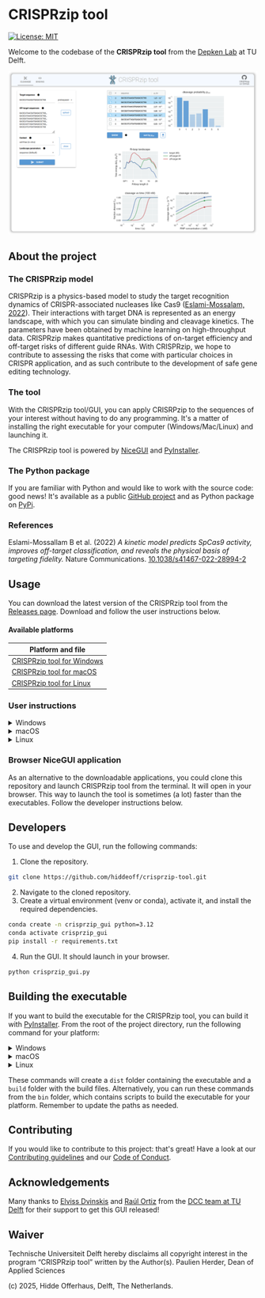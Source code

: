 # CRISPRzip tool
[![License: MIT](https://img.shields.io/badge/License-MIT-yellow.svg)](https://opensource.org/licenses/MIT)

Welcome to the codebase of the **CRISPRzip tool** from the [Depken Lab](https://depkenlab.tudelft.nl/) at TU
Delft.

![A screenshot of the CRISPRzip tool in action](img/Screenshot_border.png)

## About the project
### The CRISPRzip model
CRISPRzip is a physics-based model to study the target 
recognition dynamics of CRISPR-associated nucleases like Cas9
([Eslami-Mossalam, 2022](#references)). Their interactions with target DNA is represented 
as an energy landscape, with which you can simulate binding and cleavage
kinetics. The parameters have been obtained by machine learning on 
high-throughput data. CRISPRzip makes quantitative predictions of on-target 
efficiency and off-target risks of different guide RNAs. With CRISPRzip, we hope 
to contribute to assessing
the risks that come with particular choices in CRISPR application, and as such
contribute to the development of safe gene editing technology.

### The tool
With the CRISPRzip tool/GUI, you can apply CRISRPzip to the sequences of your 
interest without having to do any programming. It's a matter of installing the
right executable for your computer (Windows/Mac/Linux) and launching it.

The CRISPRzip tool is powered by [NiceGUI](https://nicegui.io/) and 
[PyInstaller](https://pyinstaller.org/en/stable/).

### The Python package
If you are familiar with Python and would like to work with the source code:
good news! It's available as a public [GitHub project](https://github.com/hiddeoff/crisprzip)
and as Python package on [PyPi](https://pypi.org/project/crisprzip/). 

### References
Eslami-Mossallam B et al. (2022) *A kinetic model predicts SpCas9 activity,
improves off-target classification, and reveals the physical basis of
targeting fidelity.* Nature Communications.
[10.1038/s41467-022-28994-2](https://doi.org/10.1038/s41467-022-28994-2)

## Usage
You can download the latest version of the CRISPRzip tool from the 
[Releases page](https://github.com/hiddeoff/crisprzip-tool/releases).
Download and follow the user instructions below.

#### Available platforms
| Platform and file |
|---------------|
| [CRISPRzip tool for Windows](https://github.com/hiddeoff/crisprzip-tool/releases/download/latest/crisprzip-tool-win) |
| [CRISPRzip tool for macOS](https://github.com/hiddeoff/crisprzip-tool/releases/download/latest/crisprzip-tool-macos) |
| [CRISPRzip tool for Linux](https://github.com/hiddeoff/crisprzip-tool/releases/download/latest/crisprzip-tool-unix)  |

### User instructions

<details>
  <summary>Windows</summary>

  - **Instructions for Windows**

</details>

<details>
  <summary>macOS</summary>

1. Download the macOS file an unzip it. You should see a file named `CRISPRzip.app`.

*Note: The file extension may not be visible if your system is set to hide extensions.*

2. Double-click on the `CRISPRzip.app` file. You will see a message like this:

<img src="img/macos_screenshots/1.png" alt="macOS instructions image 1" width="300"/>

This message is expected. Apple displays this warning for applications that are not distributed through the Mac App Store or not notarized by their developer program. Notarization requires an annual developer fee of 99 EUR. Rest assured, this does not indicate a problem with the application itself, but is a standard part of Apple’s security measures for software from outside the App Store.

3. To proceed, open your "System Settings", go to "Privacy & Security", scroll down, and you will see this message:

<img src="img/macos_screenshots/2.png" alt="macOS instructions image 2" width="700"/>

click on "Open Anyway".

4. You will be then prompted with this window when opening the CRISPRzip tool:

<img src="img/macos_screenshots/3.png" alt="macOS instructions image 3" width="200"/>

click on "Open Anyway".

5. Enter your password.

<img src="img/macos_screenshots/4.png" alt="macOS instructions image 4" width="200"/>

6. CRISPRzip tool will now run as a standard app, and you will not need to repeat these steps for future launches.

<img src="img/macos_screenshots/5.png" alt="macOS instructions image 5" width="700"/>
<img src="img/macos_screenshots/6.png" alt="macOS instructions image 6" width="700"/>

</details>

<details>
  <summary>Linux</summary>

  - **Instructions for Linux**

</details>

### Browser NiceGUI application
As an alternative to the downloadable applications, you could clone this
repository and launch CRISPRzip tool from the terminal. It will open in your
browser. This way to launch the tool is sometimes (a lot) faster than the 
executables. Follow the developer instructions below.

## Developers
To use and develop the GUI, run the following commands:
1. Clone the repository.
```bash
git clone https://github.com/hiddeoff/crisprzip-tool.git
```
2. Navigate to the cloned repository.
3. Create a virtual environment (venv or conda), activate it, and install the required dependencies.
```bash
conda create -n crisprzip_gui python=3.12
conda activate crisprzip_gui
pip install -r requirements.txt
```
4.  Run the GUI. It should launch in your browser.
```bash
python crisprzip_gui.py
```

## Building the executable
If you want to build the executable for the CRISPRzip tool, you can build it with [PyInstaller](https://pyinstaller.org/en/stable/). From the root of the project directory, run the following command for your platform:

<details>
  <summary>Windows</summary>

  - **Instructions for Windows**

</details>

<details>
  <summary>macOS</summary>

```bash
pyinstaller crisprzip_gui.py \
  --name CRISPRzip \
  --windowed \
  --onedir \
  --add-data "/path/to/your/venv/lib/python3.12/site-packages/nicegui:nicegui/static" \
  --add-data "/path/to/your/venv/lib/python3.12/site-packages/latex2mathml:latex2mathml" \
  --collect-all nicegui \
  --collect-all crisprzip \
  --collect-all matplotlib \
  --collect-all numpy \
  --collect-all pandas \
  --hidden-import uvicorn.logging
```
- Important: Replace the paths with the correct ones for your system!

</details>

<details>
  <summary>Linux</summary>

  - **Instructions for Linux**

</details>

These commands will create a `dist` folder containing the executable and a `build` folder with the build files. Alternatively, you can run these commands from the `bin` folder, which contains scripts to build the executable for your platform. Remember to update the paths as needed.

## Contributing
If you would like to contribute to this project: that's great! Have a look at our 
[Contributing guidelines](./CONTRIBUTING.md) and our [Code of Conduct](./CODE_OF_CONDUCT.md).

## Acknowledgements
Many thanks to [Elviss Dvinskis](https://github.com/edvinskis) and 
[Raúl Ortiz](https://github.com/rortizmerino) from the [DCC team at TU Delft](https://www.tudelft.nl/en/library/support/library-for-researchers/setting-up-research/dcc)
for their support to get this GUI released!

## Waiver
Technische Universiteit Delft hereby disclaims all copyright interest in the
program “CRISPRzip tool” written by the Author(s).
Paulien Herder, Dean of Applied Sciences

(c) 2025, Hidde Offerhaus, Delft, The Netherlands.